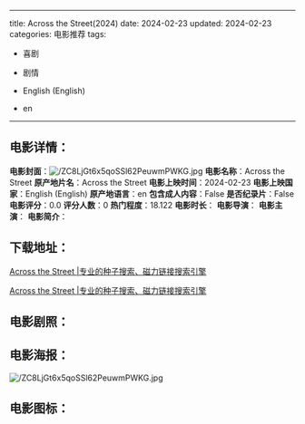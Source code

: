 
---
title: Across the Street(2024)
date: 2024-02-23
updated: 2024-02-23
categories: 电影推荐
tags:
- 喜剧
- 剧情

- English (English)
- en
---


> 

## **电影详情**：

**电影封面**：<img src="https://image.tmdb.org/t/p/w200/ZC8LjGt6x5qoSSl62PeuwmPWKG.jpg" alt="/ZC8LjGt6x5qoSSl62PeuwmPWKG.jpg" title="/ZC8LjGt6x5qoSSl62PeuwmPWKG.jpg">
**电影名称**：Across the Street
**原产地片名**：Across the Street
**电影上映时间**：2024-02-23
**电影上映国家**：English (English)
**原产地语言**：en
**包含成人内容**：False
**是否纪录片**：False
**电影评分**：0.0
**评分人数**：0
**热门程度**：18.122
**电影时长**：
**电影导演**：
**电影主演**：
**电影简介**：

## **下载地址**：
[Across the Street |专业的种子搜索、磁力链接搜索引擎](https://movie.amd794.com:2083/?search=Across%20the%20Street&ordering=&mode=match_phrase&page_size=10&page=1)

[Across the Street |专业的种子搜索、磁力链接搜索引擎](https://movie.amd794.com:2083/?search=Across%20the%20Street&ordering=&mode=match_phrase&page_size=10&page=1)
 

## **电影剧照**：


## **电影海报**：
<img src="https://image.tmdb.org/t/p/original/ZC8LjGt6x5qoSSl62PeuwmPWKG.jpg" alt="/ZC8LjGt6x5qoSSl62PeuwmPWKG.jpg" title="/ZC8LjGt6x5qoSSl62PeuwmPWKG.jpg">

## **电影图标**：


